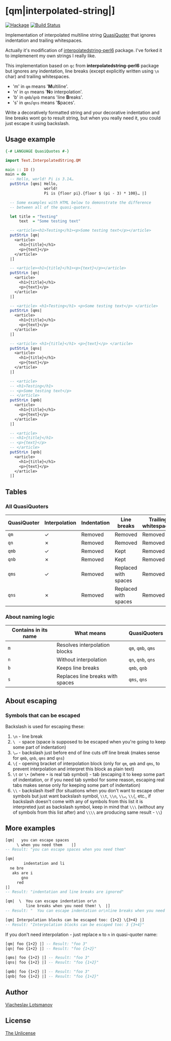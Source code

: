 # [qm|interpolated-string|]

[![Hackage](https://img.shields.io/hackage/v/qm-interpolated-string.svg)](https://hackage.haskell.org/package/qm-interpolated-string)
[![Build Status](https://travis-ci.org/unclechu/haskell-qm-interpolated-string.svg?branch=master)](https://travis-ci.org/unclechu/haskell-qm-interpolated-string)

Implementation of interpolated multiline string
[QuasiQuoter](https://wiki.haskell.org/Quasiquotation)
that ignores indentation and trailing whitespaces.

Actually it's modification of
[interpolatedstring-perl6](https://github.com/audreyt/interpolatedstring-perl6)
package. I've forked it to implemenent my own strings I really like.

This implementation based on `qc` from **interpolatedstring-perl6** package
but ignores any indentation, line breaks
(except explicitly written using `\n` char)
and trailing whitespaces.

* 'm' in `qm` means '<b>M</b>ultiline'.
* 'n' in `qn` means '<b>N</b>o interpolation'.
* 'b' in `qmb`/`qnb` means 'line <b>B</b>reaks'.
* 's' in `qms`/`qns` means '<b>S</b>paces'.

Write a decoratively formatted string and your
decorative indentation and line breaks wont go to result string,
but when you really need it, you could just escape it using backslash.

## Usage example

```haskell
{-# LANGUAGE QuasiQuotes #-}

import Text.InterpolatedString.QM

main :: IO ()
main = do
  -- Hello, world! Pi is 3.14…
  putStrLn [qms| Hello,
                 world!
                 Pi is {floor pi}.{floor $ (pi - 3) * 100}… |]

  -- Some examples with HTML below to demonstrate the difference
  -- between all of the quasi-quoters.

  let title = "Testing"
      text  = "Some testing text"

  -- <article><h1>Testing</h1><p>Some testing text</p></article>
  putStrLn [qm|
    <article>
      <h1>{title}</h1>
      <p>{text}</p>
    </article>
  |]

  -- <article><h1>{title}</h1><p>{text}</p></article>
  putStrLn [qn|
    <article>
      <h1>{title}</h1>
      <p>{text}</p>
    </article>
  |]

  -- <article> <h1>Testing</h1> <p>Some testing text</p> </article>
  putStrLn [qms|
    <article>
      <h1>{title}</h1>
      <p>{text}</p>
    </article>
  |]

  -- <article> <h1>{title}</h1> <p>{text}</p> </article>
  putStrLn [qns|
    <article>
      <h1>{title}</h1>
      <p>{text}</p>
    </article>
  |]

  -- <article>
  -- <h1>Testing</h1>
  -- <p>Some testing text</p>
  -- </article>
  putStrLn [qmb|
    <article>
      <h1>{title}</h1>
      <p>{text}</p>
    </article>
  |]

  -- <article>
  -- <h1>{title}</h1>
  -- <p>{text}</p>
  -- </article>
  putStrLn [qnb|
    <article>
      <h1>{title}</h1>
      <p>{text}</p>
    </article>
  |]
```

## Tables

### All QuasiQuoters

| QuasiQuoter | Interpolation | Indentation | Line breaks          | Trailing whitespaces |
|-------------|---------------|-------------|----------------------|----------------------|
| `qm`        | ✓             | Removed     | Removed              | Removed              |
| `qn`        | ✗             | Removed     | Removed              | Removed              |
| `qmb`       | ✓             | Removed     | Kept                 | Removed              |
| `qnb`       | ✗             | Removed     | Kept                 | Removed              |
| `qms`       | ✓             | Removed     | Replaced with spaces | Removed              |
| `qns`       | ✗             | Removed     | Replaced with spaces | Removed              |

### About naming logic

| Contains in its name | What means                       | QuasiQuoters       |
|----------------------|----------------------------------|--------------------|
| `m`                  | Resolves interpolation blocks    | `qm`, `qmb`, `qms` |
| `n`                  | Without interpolation            | `qn`, `qnb`, `qns` |
| `b`                  | Keeps line breaks                | `qmb`, `qnb`       |
| `s`                  | Replaces line breaks with spaces | `qms`, `qns`       |

## About escaping

### Symbols that can be escaped

Backslash is used for escaping these:

  1. `\n` - line break
  2. `\ ` - space (space is supposed to be escaped when you're going to keep
            some part of indentation)
  3. `\↵` - backslash just before end of line cuts off line break
            (makes sense for `qmb`, `qnb`, `qms` and `qns`)
  4. `\{` - opening bracket of interpolation block
            (only for `qm`, `qmb` and `qms`, to prevent interpolation
            and interpret this block as plain text)
  5. `\t` or `\‣` (where `‣` is real tab symbol) - tab (escaping it to keep some
     part of indentation, or if you need tab symbol for some reason,
     escaping real tabs makes sense only for keeping some part of indentation)
  6. `\\` - backslash itself (for situations when you don't want to escape
            other symbols but just want backslash symbol, `\\t`, `\\n`, `\\↵`,
            `\\{`, etc., if backslash doesn't come with any of symbols from
            this list it is interpreted just as backslash symbol, keep in mind
            that `\\\` (without any of symbols from this list after)
            and `\\\\` are producing same result - `\\`)

## More examples

```haskell
[qm|   you can escape spaces
     \ when you need them    |]
-- Result: "you can escape spaces when you need them"
```

```haskell
[qm|
        indentation and li
  ne bre
   aks are i
       gno
     red
|]
-- Result: "indentation and line breaks are ignored"
```

```haskell
[qm|  \  You can escape indentation or\n
         line breaks when you need them! \  |]
-- Result: "  You can escape indentation or\nline breaks when you need them!  "
```

```haskell
[qm| Interpolation blocks can be escaped too: {1+2} \{3+4} |]
-- Result: "Interpolation blocks can be escaped too: 3 {3+4}"
```

If you don't need interpolation - just replace `m` to `n` in quasi-quoter name:

```haskell
[qm| foo {1+2} |] -- Result: "foo 3"
[qn| foo {1+2} |] -- Result: "foo {1+2}"

[qms| foo {1+2} |] -- Result: "foo 3"
[qns| foo {1+2} |] -- Result: "foo {1+2}"

[qmb| foo {1+2} |] -- Result: "foo 3"
[qnb| foo {1+2} |] -- Result: "foo {1+2}"
```

## Author

[Viacheslav Lotsmanov](https://github.com/unclechu)

## License

[The Unlicense](./LICENSE)
